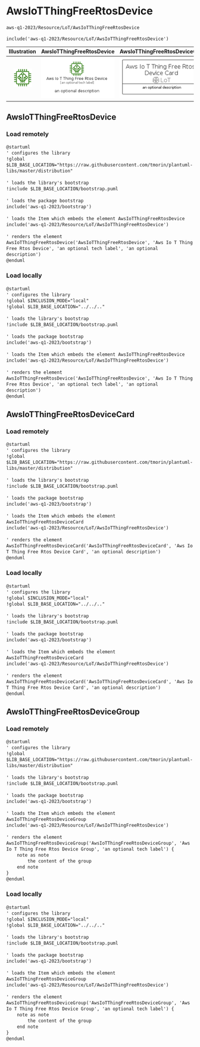 # AwsIoTThingFreeRtosDevice


```text
aws-q1-2023/Resource/LoT/AwsIoTThingFreeRtosDevice
```

```text
include('aws-q1-2023/Resource/LoT/AwsIoTThingFreeRtosDevice')
```



| Illustration | AwsIoTThingFreeRtosDevice | AwsIoTThingFreeRtosDeviceCard | AwsIoTThingFreeRtosDeviceGroup |
| :---: | :---: | :---: | :---: |
| ![illustration for Illustration](../../../aws-q1-2023/Resource/LoT/AwsIoTThingFreeRtosDevice.png) | ![illustration for AwsIoTThingFreeRtosDevice](../../../aws-q1-2023/Resource/LoT/AwsIoTThingFreeRtosDevice.Local.png) | ![illustration for AwsIoTThingFreeRtosDeviceCard](../../../aws-q1-2023/Resource/LoT/AwsIoTThingFreeRtosDeviceCard.Local.png) | ![illustration for AwsIoTThingFreeRtosDeviceGroup](../../../aws-q1-2023/Resource/LoT/AwsIoTThingFreeRtosDeviceGroup.Local.png) |




## AwsIoTThingFreeRtosDevice

### Load remotely
```plantuml
@startuml
' configures the library
!global $LIB_BASE_LOCATION="https://raw.githubusercontent.com/tmorin/plantuml-libs/master/distribution"

' loads the library's bootstrap
!include $LIB_BASE_LOCATION/bootstrap.puml

' loads the package bootstrap
include('aws-q1-2023/bootstrap')

' loads the Item which embeds the element AwsIoTThingFreeRtosDevice
include('aws-q1-2023/Resource/LoT/AwsIoTThingFreeRtosDevice')

' renders the element
AwsIoTThingFreeRtosDevice('AwsIoTThingFreeRtosDevice', 'Aws Io T Thing Free Rtos Device', 'an optional tech label', 'an optional description')
@enduml
```

### Load locally
```plantuml
@startuml
' configures the library
!global $INCLUSION_MODE="local"
!global $LIB_BASE_LOCATION="../../.."

' loads the library's bootstrap
!include $LIB_BASE_LOCATION/bootstrap.puml

' loads the package bootstrap
include('aws-q1-2023/bootstrap')

' loads the Item which embeds the element AwsIoTThingFreeRtosDevice
include('aws-q1-2023/Resource/LoT/AwsIoTThingFreeRtosDevice')

' renders the element
AwsIoTThingFreeRtosDevice('AwsIoTThingFreeRtosDevice', 'Aws Io T Thing Free Rtos Device', 'an optional tech label', 'an optional description')
@enduml
```

## AwsIoTThingFreeRtosDeviceCard

### Load remotely
```plantuml
@startuml
' configures the library
!global $LIB_BASE_LOCATION="https://raw.githubusercontent.com/tmorin/plantuml-libs/master/distribution"

' loads the library's bootstrap
!include $LIB_BASE_LOCATION/bootstrap.puml

' loads the package bootstrap
include('aws-q1-2023/bootstrap')

' loads the Item which embeds the element AwsIoTThingFreeRtosDeviceCard
include('aws-q1-2023/Resource/LoT/AwsIoTThingFreeRtosDevice')

' renders the element
AwsIoTThingFreeRtosDeviceCard('AwsIoTThingFreeRtosDeviceCard', 'Aws Io T Thing Free Rtos Device Card', 'an optional description')
@enduml
```

### Load locally
```plantuml
@startuml
' configures the library
!global $INCLUSION_MODE="local"
!global $LIB_BASE_LOCATION="../../.."

' loads the library's bootstrap
!include $LIB_BASE_LOCATION/bootstrap.puml

' loads the package bootstrap
include('aws-q1-2023/bootstrap')

' loads the Item which embeds the element AwsIoTThingFreeRtosDeviceCard
include('aws-q1-2023/Resource/LoT/AwsIoTThingFreeRtosDevice')

' renders the element
AwsIoTThingFreeRtosDeviceCard('AwsIoTThingFreeRtosDeviceCard', 'Aws Io T Thing Free Rtos Device Card', 'an optional description')
@enduml
```

## AwsIoTThingFreeRtosDeviceGroup

### Load remotely
```plantuml
@startuml
' configures the library
!global $LIB_BASE_LOCATION="https://raw.githubusercontent.com/tmorin/plantuml-libs/master/distribution"

' loads the library's bootstrap
!include $LIB_BASE_LOCATION/bootstrap.puml

' loads the package bootstrap
include('aws-q1-2023/bootstrap')

' loads the Item which embeds the element AwsIoTThingFreeRtosDeviceGroup
include('aws-q1-2023/Resource/LoT/AwsIoTThingFreeRtosDevice')

' renders the element
AwsIoTThingFreeRtosDeviceGroup('AwsIoTThingFreeRtosDeviceGroup', 'Aws Io T Thing Free Rtos Device Group', 'an optional tech label') {
    note as note
        the content of the group
    end note
}
@enduml
```

### Load locally
```plantuml
@startuml
' configures the library
!global $INCLUSION_MODE="local"
!global $LIB_BASE_LOCATION="../../.."

' loads the library's bootstrap
!include $LIB_BASE_LOCATION/bootstrap.puml

' loads the package bootstrap
include('aws-q1-2023/bootstrap')

' loads the Item which embeds the element AwsIoTThingFreeRtosDeviceGroup
include('aws-q1-2023/Resource/LoT/AwsIoTThingFreeRtosDevice')

' renders the element
AwsIoTThingFreeRtosDeviceGroup('AwsIoTThingFreeRtosDeviceGroup', 'Aws Io T Thing Free Rtos Device Group', 'an optional tech label') {
    note as note
        the content of the group
    end note
}
@enduml
```

